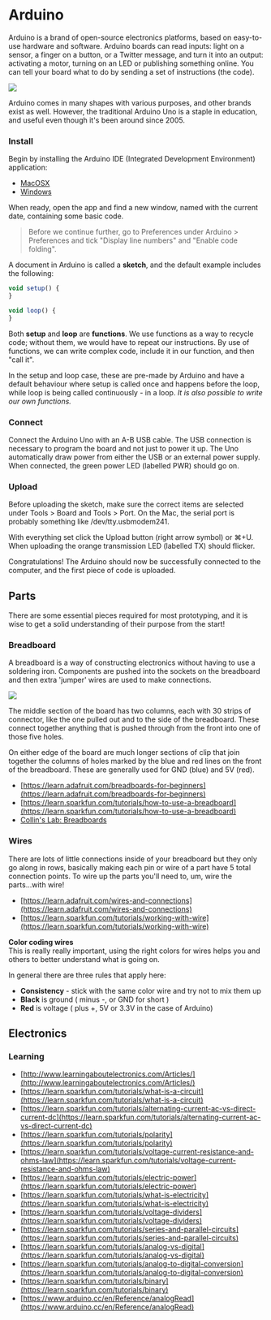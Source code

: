 # Arduino

Arduino is a brand of open-source electronics platforms, based on easy-to-use hardware and software. Arduino boards can read inputs: light on a sensor, a finger on a button, or a Twitter message, and turn it into an output: activating a motor, turning on an LED or publishing something online. You can tell your board what to do by sending a set of instructions \(the code\). 

![](https://upload.wikimedia.org/wikipedia/commons/c/c9/Pinout_of_ARDUINO_Board_and_ATMega328PU.svg)

Arduino comes in many shapes with various purposes, and other brands exist as well. However, the traditional Arduino Uno is a staple in education, and useful even though it's been around since 2005.

### Install

Begin by installing the Arduino IDE \(Integrated Development Environment\)  application:

* [MacOSX](https://www.arduino.cc/en/Guide/MacOSX)
* [Windows](https://www.arduino.cc/en/Guide/Windows)

When ready, open the app and find a new window, named with the current date, containing some basic code.

> Before we continue further, go to Preferences under Arduino &gt; Preferences and tick "Display line numbers" and "Enable code folding".

A document in Arduino is called a **sketch**, and the default example includes the following:

```javascript
void setup() {
}

void loop() {
}
```

Both **setup** and **loop** are **functions**. We use functions as a way to recycle code; without them, we would have to repeat our instructions. By use of functions, we can write complex code, include it in our function, and then "call it".

In the setup and loop case, these are pre-made by Arduino and have a default behaviour where setup is called once and happens before the loop, while loop is being called continuously - in a loop. _It is also possible to write our own functions._

### Connect

Connect the Arduino Uno with an A-B USB cable. The USB connection is necessary to program the board and not just to power it up. The Uno automatically draw power from either the USB or an external power supply. When connected, the green power LED \(labelled PWR\) should go on.

### Upload

Before uploading the sketch, make sure the correct items are selected under Tools &gt; Board and Tools &gt; Port. On the Mac, the serial port is probably something like /dev/tty.usbmodem241.

With everything set click the Upload button \(right arrow symbol\) or ⌘+U. When uploading the orange transmission LED \(labelled TX\) should flicker.

Congratulations! The Arduino should now be successfully connected to the computer, and the first piece of code is uploaded.

## Parts

There are some essential pieces required for most prototyping, and it is wise to get a solid understanding of their purpose from the start!

### Breadboard

A breadboard is a way of constructing electronics without having to use a soldering iron. Components are pushed into the sockets on the breadboard and then extra 'jumper' wires are used to make connections.

![](https://cdn-learn.adafruit.com/assets/assets/000/002/603/medium800/learn_arduino_breadboard_back_in_bits.jpg?1396784983)

The middle section of the board has two columns, each with 30 strips of connector, like the one pulled out and to the side of the breadboard. These connect together anything that is pushed through from the front into one of those five holes.

On either edge of the board are much longer sections of clip that join together the columns of holes marked by the blue and red lines on the front of the breadboard. These are generally used for GND \(blue\) and 5V \(red\).

* [https://learn.adafruit.com/breadboards-for-beginners](https://learn.adafruit.com/breadboards-for-beginners)
* [https://learn.sparkfun.com/tutorials/how-to-use-a-breadboard](https://learn.sparkfun.com/tutorials/how-to-use-a-breadboard)
* [Collin's Lab: Breadboards](https://www.youtube.com/watch?v=w0c3t0fJhXU)

### Wires

There are lots of little connections inside of your breadboard but they only go along in rows, basically making each pin or wire of a part have 5 total connection points. To wire up the parts you'll need to, um, wire the parts...with wire!

* [https://learn.adafruit.com/wires-and-connections](https://learn.adafruit.com/wires-and-connections)
* [https://learn.sparkfun.com/tutorials/working-with-wire](https://learn.sparkfun.com/tutorials/working-with-wire)

**Color coding wires**  
This is really really important, using the right colors for wires helps you and others to better understand what is going on. 

In general there are three rules that apply here:

* **Consistency** - stick with the same color wire and try not to mix them up
* **Black** is ground \(  minus -, or GND for short \)
* **Red** is voltage \( plus +, 5V or 3.3V in the case of Arduino\)



## Electronics

### Learning

* [http://www.learningaboutelectronics.com/Articles/](http://www.learningaboutelectronics.com/Articles/)
* [https://learn.sparkfun.com/tutorials/what-is-a-circuit](https://learn.sparkfun.com/tutorials/what-is-a-circuit)
* [https://learn.sparkfun.com/tutorials/alternating-current-ac-vs-direct-current-dc](https://learn.sparkfun.com/tutorials/alternating-current-ac-vs-direct-current-dc)
* [https://learn.sparkfun.com/tutorials/polarity](https://learn.sparkfun.com/tutorials/polarity)
* [https://learn.sparkfun.com/tutorials/voltage-current-resistance-and-ohms-law](https://learn.sparkfun.com/tutorials/voltage-current-resistance-and-ohms-law)
* [https://learn.sparkfun.com/tutorials/electric-power](https://learn.sparkfun.com/tutorials/electric-power)
* [https://learn.sparkfun.com/tutorials/what-is-electricity](https://learn.sparkfun.com/tutorials/what-is-electricity)
* [https://learn.sparkfun.com/tutorials/voltage-dividers](https://learn.sparkfun.com/tutorials/voltage-dividers)
* [https://learn.sparkfun.com/tutorials/series-and-parallel-circuits](https://learn.sparkfun.com/tutorials/series-and-parallel-circuits)
* [https://learn.sparkfun.com/tutorials/analog-vs-digital](https://learn.sparkfun.com/tutorials/analog-vs-digital)
* [https://learn.sparkfun.com/tutorials/analog-to-digital-conversion](https://learn.sparkfun.com/tutorials/analog-to-digital-conversion)
* [https://learn.sparkfun.com/tutorials/binary](https://learn.sparkfun.com/tutorials/binary)
* [https://www.arduino.cc/en/Reference/analogRead](https://www.arduino.cc/en/Reference/analogRead)

